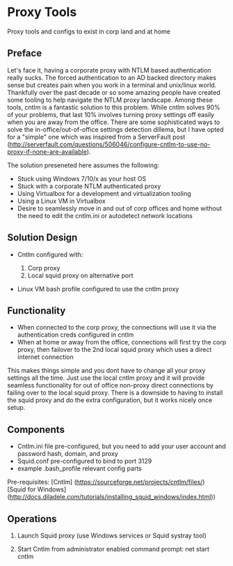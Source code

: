 # Proxy Tools
Proxy tools and configs to exist in corp land and at home

Preface
----------
Let's face it, having a corporate proxy with NTLM based authentication really sucks.
The forced authentication to an AD backed directory makes sense but creates pain when you work in a terminal and unix/linux world.
Thankfully over the past decade or so some amazing people have created some tooling to help navigate the NTLM proxy landscape.
Among these tools, cntlm is a fantastic solution to this problem.  While cntlm solves 90% of your problems, that last 10% involves turning proxy settings off easily when you are away from the office.
There are some sophisticated ways to solve the in-office/out-of-office settings detection dillema, but I have opted for a "simple" one which was inspired from a ServerFault post (http://serverfault.com/questions/506046/configure-cntlm-to-use-no-proxy-if-none-are-available).

The solution preseneted here assumes the following:
* Stuck using Windows 7/10/x as your host OS
* Stuck with a corporate NTLM authenticated proxy
* Using Virtualbox for a development and virtualization tooling
* Using a Linux VM in Virtualbox
* Desire to seamlessly move in and out of corp offices and home without the need to edit the cntlm.ini or autodetect network locations

Solution Design
------------------
* Cntlm configured with:
	1. Corp proxy
	2. Local squid proxy on alternative port

* Linux VM bash profile configured to use the cntlm proxy


Functionality
---------------
* When connected to the corp proxy, the connections will use it via the authentication creds configured in cntlm
* When at home or away from the office, connections will first try the corp proxy, then failover to the 2nd local squid proxy which uses a direct internet connection

This makes things simple and you dont have to change all your proxy settings all the time.  Just use the local cntlm proxy and it will provide seamless functionality for out of office non-proxy direct connections
by failing over to the local squid proxy.  There is a downside to having to install the squid proxy and do the extra configuration, but it works nicely once setup.


Components
--------------
* Cntlm.ini file pre-configured, but you need to add your user account and password hash, domain, and proxy
* Squid.conf pre-configured to bind to port 3129
* example .bash_profile relevant config parts

Pre-requisites:
[Cntlm] (https://sourceforge.net/projects/cntlm/files/)  
[Squid for Windows] (http://docs.diladele.com/tutorials/installing_squid_windows/index.html))   


Operations
------------
1. Launch Squid proxy (use Windows services or Squid systray tool)

2. Start Cntlm from administrator enabled command prompt:  net start cntlm









